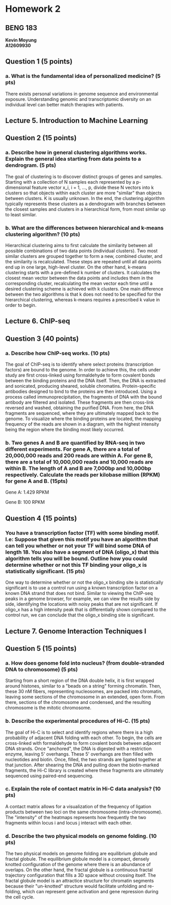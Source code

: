 # Homework 2
## BENG 183

**Kevin Moyung**   
**A12609930**

## Question 1 (5 points)

### a. What is the fundamental idea of personalized medicine? (5 pts)

There exists personal variations in genome sequence and environmental exposure. Understanding genomic and transcriptomic diversity on an individual level can better match therapies with patients.  

## Lecture 5. Introduction to Machine Learning

## Question 2 (15 points)

### a. Describe how in general clustering algorithms works. Explain the general idea starting from data points to a dendrogram. (5 pts)

The goal of clustering is to discover distinct groups of genes and samples. Starting with a collection of N samples each represented by a p-dimensional feature vector x_i, i = 1, ..., p, divide these N vectors into k clusters so that objects within each cluster are more "similar" than objects between clusters. K is usually unknown. In the end, the clustering algorithm typically represents these clusters as a dendrogram with branches between the closest samples and clusters in a hierarchical form, from most similar up to least similar.

### b. What are the differences between hierarchical and k-means clustering algorithm? (10 pts)

Hierarchical clustering aims to first calculate the similarity between all possible combinations of two data points (individual clusters). Two most similar clusters are grouped together to form a new, combined cluster, and the similarity is recalculated. These steps are repeated until all data points end up in one large, high-level cluster. On the other hand, k-means clustering starts with a pre-defined k number of clusters. It calculates the closest mean vector between the data points and includes them in the corresponding cluster, recalculating the mean vector each time until a desired clustering scheme is achieved with k clusters. One main difference between the two algorithms is that k does not need to be specified for the hierarchical clustering, whereas k-means requires a prescribed k value in order to begin.

## Lecture 6. ChIP-seq

## Question 3 (40 points)

### a. Describe how ChIP-seq works. (10 pts)

The goal of ChIP-seq is to identify where select proteins (transcription factors) are bound to the genome. In order to achieve this, the cells under study are first cross-linked using formaldehyde to form covalent bonds between the binding proteins and the DNA itself. Then, the DNA is extracted and sonicated, producing sheared, soluble chromatins. Protein-specific antibodies designed to bind to the proteins are then introduced. Using a process called immunoprecipitation, the fragments of DNA with the bound antibody are filtered and isolated. These fragments are then cross-link reversed and washed, obtaining the purified DNA. From here, the DNA fragments are sequenced, where they are ultimately mapped back to the genome. To visualize where the binding proteins are located, the mapping frequency of the reads are shown in a diagram, with the highest intensity being the region where the binding most likely occurred. 

### b. Two genes A and B are quantified by RNA-seq in two different experiments. For gene A, there are a total of 20,000,000 reads and 200 reads are within A. For gene B, there are a total of 10,000,000 reads and 10,000 reads are within B. The length of A and B are 7,000bp and 10,000bp respectively. Calculate the reads per kilobase million (RPKM) for gene A and B. (15pts) 

Gene A: 1.429 RPKM

Gene B: 100 RPKM

## Question 4 (15 points)

### You have a transcription factor (TF) with some binding motif. I.e: Suppose that given this motif you have an algorithm that can tell you whether or not your TF will bind some DNA of length 18. You also have a segment of DNA (oligo_x) that this algorithm tells you will be bound. Outline how you could determine whether or not this TF binding your oligo_x is statistically significant. (15 pts)

One way to determine whether or not the oligo_x binding site is statistically significant is to use a control run using a known transcription factor on a known DNA strand that does not bind. Similar to viewing the ChIP-seq peaks in a genome browser, for example, we can view the results side by side, identifying the locations with noisy peaks that are not significant. If oligo_x has a high intensity peak that is differentially shown compared to the control run, we can conclude that the oligo_x binding site is significant.

## Lecture 7. Genome Interaction Techniques I

## Question 5 (15 points)

### a. How does genome fold into nucleus? (from double-stranded DNA to chromosome) (5 pts)

Starting from a short region of the DNA double helix, it is first wrapped around histones, similar to a "beads on a string" forming chromatin. Then, these 30 nM fibers, representing nucleosomes, are packed into chromatin, leaving some sections of the chromosome in an extended, open form. From there, sections of the chromosome and condensed, and the resulting chromosome is the mitotic chromosome.

### b. Describe the experimental procedures of Hi-C. (15 pts)

The goal of Hi-C is to select and identify regions where there is a high probability of adjacent DNA folding with each other. To begin, the cells are cross-linked with formaldehyde to form covalent bonds between adjacent DNA strands. Once "anchored", the DNA is digested with a restriction enzyme, leaving 5' overhangs. These 5' overhangs are then filled with nucleotides and biotin. Once, filled, the two strands are ligated together at that junction. After shearing the DNA and pulling down the biotin-marked fragments, the Hi-C library is created where these fragments are ultimately sequenced using paired-end sequencing. 

### c. Explain the role of contact matrix in Hi-C data analysis? (10 pts)

A contact matrix allows for a visualization of the frequency of ligation products between two loci on the same chromosome (intra-chromosome). The "intensity" of the heatmaps represents how frequently the two fragments within locus i and locus j interact with each other.

### d. Describe the two physical models on genome folding. (10 pts)

The two physical models on genome folding are equilibrium globule and fractal globule. The equilibrium globule model is a compact, densely knotted configuration of the genome where there is an abundance of overlaps. On the other hand, the fractal globule is a continuous fractal trajectory configuration that fills a 3D space without crossing itself. The fractal globule model is an attractice structure for chromatin segments because their "un-knotted" structure would facilitate unfolding and re-folding, which can represent gene activation and gene repression during the cell cycle.

